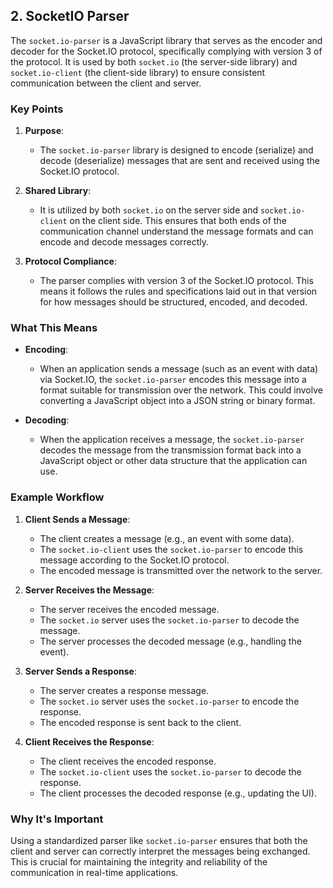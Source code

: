 ## 2. SocketIO Parser 

The `socket.io-parser` is a JavaScript library that serves as the encoder and decoder for the Socket.IO protocol, specifically complying with version 3 of the protocol. It is used by both `socket.io` (the server-side library) and `socket.io-client` (the client-side library) to ensure consistent communication between the client and server.

### Key Points

1. **Purpose**:
   - The `socket.io-parser` library is designed to encode (serialize) and decode (deserialize) messages that are sent and received using the Socket.IO protocol.

2. **Shared Library**:
   - It is utilized by both `socket.io` on the server side and `socket.io-client` on the client side. This ensures that both ends of the communication channel understand the message formats and can encode and decode messages correctly.

3. **Protocol Compliance**:
   - The parser complies with version 3 of the Socket.IO protocol. This means it follows the rules and specifications laid out in that version for how messages should be structured, encoded, and decoded.

### What This Means

- **Encoding**:
  - When an application sends a message (such as an event with data) via Socket.IO, the `socket.io-parser` encodes this message into a format suitable for transmission over the network. This could involve converting a JavaScript object into a JSON string or binary format.

- **Decoding**:
  - When the application receives a message, the `socket.io-parser` decodes the message from the transmission format back into a JavaScript object or other data structure that the application can use.

### Example Workflow

1. **Client Sends a Message**:
   - The client creates a message (e.g., an event with some data).
   - The `socket.io-client` uses the `socket.io-parser` to encode this message according to the Socket.IO protocol.
   - The encoded message is transmitted over the network to the server.

2. **Server Receives the Message**:
   - The server receives the encoded message.
   - The `socket.io` server uses the `socket.io-parser` to decode the message.
   - The server processes the decoded message (e.g., handling the event).

3. **Server Sends a Response**:
   - The server creates a response message.
   - The `socket.io` server uses the `socket.io-parser` to encode the response.
   - The encoded response is sent back to the client.

4. **Client Receives the Response**:
   - The client receives the encoded response.
   - The `socket.io-client` uses the `socket.io-parser` to decode the response.
   - The client processes the decoded response (e.g., updating the UI).

### Why It's Important

Using a standardized parser like `socket.io-parser` ensures that both the client and server can correctly interpret the messages being exchanged. This is crucial for maintaining the integrity and reliability of the communication in real-time applications.
